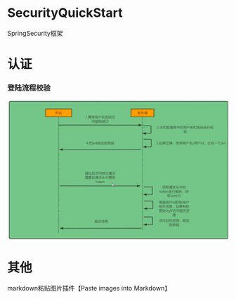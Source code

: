 # SecurityQuickStart
SpringSecurity框架


# 认证
### 登陆流程校验
![](.README_images/35ad24bd.png)

# 其他
markdown粘贴图片插件【Paste images into Markdown】
